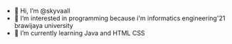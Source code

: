 - 👋 Hi, I’m @skyvaall
- 👀 I’m interested in programming because i'm informatics engineering'21 brawijaya university
- 🌱 I’m currently learning Java and HTML CSS

<!---
skyvaall/skyvaall is a ✨ special ✨ repository because its `README.md` (this file) appears on your GitHub profile.
You can click the Preview link to take a look at your changes.
--->
